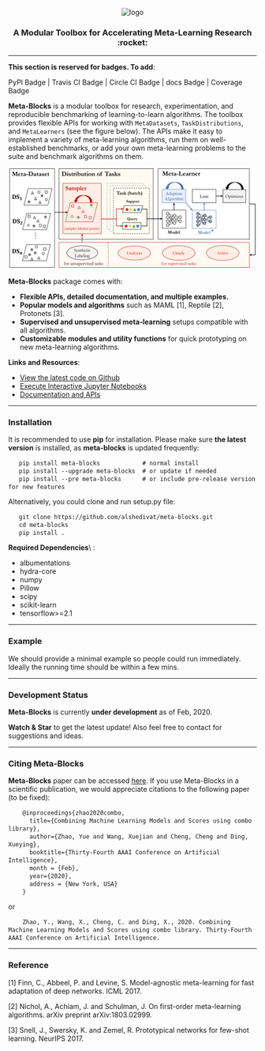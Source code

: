 <p align="center"><img src="https://github.com/alshedivat/meta-blocks/blob/master/docs/figs/meta-blocks-2d.png?raw=true" alt="logo" width="400px" /></p>

<h3 align="center">A Modular Toolbox for Accelerating Meta-Learning Research :rocket:</h3>

----

**This section is reserved for badges. To add**:

PyPI Badge | Travis CI Badge | Circle CI Badge | docs Badge | Coverage Badge


**Meta-Blocks** is a modular toolbox for research, experimentation, and reproducible benchmarking of learning-to-learn algorithms.
The toolbox provides flexible APIs for working with `MetaDatasets`, `TaskDistributions`, and `MetaLearners` (see the figure below).
The APIs make it easy to implement a variety of meta-learning algorithms, run them on well-established benchmarks, or add your own meta-learning problems to the suite and benchmark algorithms on them. 

 ![System Illustration](docs/figs/system_illustration.png)

**Meta-Blocks** package comes with:

* **Flexible APIs, detailed documentation, and multiple examples.**
* **Popular models and algorithms** such as MAML [1], Reptile [2], Protonets [3].
* **Supervised and unsupervised meta-learning** setups compatible with all algorithms.
* **Customizable modules and utility functions** for quick prototyping on new meta-learning algorithms.

**Links and Resources**:

* [View the latest code on Github]()
* [Execute Interactive Jupyter Notebooks]()
* [Documentation and APIs]()

---

### Installation


It is recommended to use **pip** for installation. Please make sure
**the latest version** is installed, as **meta-blocks** is updated frequently:


```shell
   pip install meta-blocks            # normal install
   pip install --upgrade meta-blocks  # or update if needed
   pip install --pre meta-blocks      # or include pre-release version for new features
```

Alternatively, you could clone and run setup.py file:

```
   git clone https://github.com/alshedivat/meta-blocks.git
   cd meta-blocks
   pip install .
```

**Required Dependencies**\ :

* albumentations
* hydra-core
* numpy
* Pillow
* scipy
* scikit-learn
* tensorflow>=2.1


---

### Example

We should provide a minimal example so people could run immediately. Ideally the running time should be within a few mins.


----


### Development Status


**Meta-Blocks** is currently **under development** as of Feb, 2020.

**Watch & Star** to get the latest update! Also feel free to contact for suggestions and ideas.

----

### Citing Meta-Blocks

**Meta-Blocks** paper can be accessed [here]().
If you use Meta-Blocks in a scientific publication, we would appreciate citations to the following paper (to be fixed):

```
    @inproceedings{zhao2020combo,
      title={Combining Machine Learning Models and Scores using combo library},
      author={Zhao, Yue and Wang, Xuejian and Cheng, Cheng and Ding, Xueying},
      booktitle={Thirty-Fourth AAAI Conference on Artificial Intelligence},
      month = {Feb},
      year={2020},
      address = {New York, USA}
    }
```

or

```
    Zhao, Y., Wang, X., Cheng, C. and Ding, X., 2020. Combining Machine Learning Models and Scores using combo library. Thirty-Fourth AAAI Conference on Artificial Intelligence.
```

----


### Reference

[1] Finn, C., Abbeel, P. and Levine, S. Model-agnostic meta-learning for fast adaptation of deep networks. ICML 2017.

[2] Nichol, A., Achiam, J. and Schulman, J. On first-order meta-learning algorithms. arXiv preprint arXiv:1803.02999.

[3] Snell, J., Swersky, K. and Zemel, R. Prototypical networks for few-shot learning. NeurIPS 2017.
